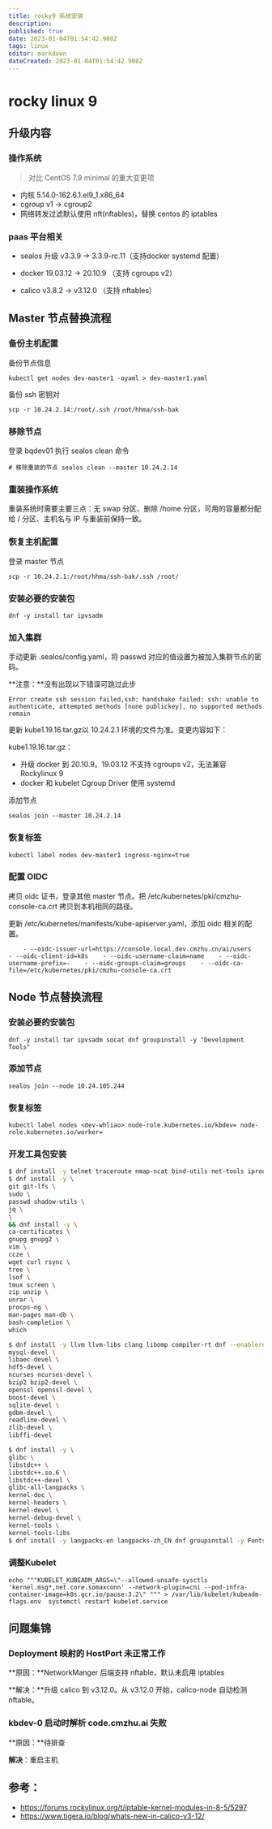 ```yaml
---
title: rocky9 系统安装
description: 
published: true
date: 2023-01-04T01:54:42.908Z
tags: linux
editor: markdown
dateCreated: 2023-01-04T01:54:42.908Z
---
```


# rocky linux 9 

## 升级内容

### 操作系统

> 对比 CentOS 7.9 minimal 的重大变更项

- 内核 5.14.0-162.6.1.el9_1.x86_64
- cgroup v1 → cgroup2
- 网络转发过滤默认使用 nft(nftables)，替换 centos 的 iptables

### paas 平台相关

- sealos 升级 v3.3.9 → 3.3.9-rc.11（支持docker systemd 配置）

- docker 19.03.12 → 20.10.9 （支持 cgroups v2）
- calico v3.8.2 → v3.12.0 （支持 nftables）

## Master 节点替换流程

### 备份主机配置

备份节点信息

```
kubectl get nodes dev-master1 -oyaml > dev-master1.yaml
```

备份 ssh 密钥对

```
scp -r 10.24.2.14:/root/.ssh /root/hhma/ssh-bak
```

### 移除节点

登录 bqdev01 执行 sealos clean 命令

```
# 移除重装的节点 sealos clean --master 10.24.2.14
```

### 重装操作系统

重装系统时需要主要三点：无 swap 分区、删除 /home 分区，可用的容量都分配给 / 分区、主机名与 IP 与重装前保持一致。

### 恢复主机配置

登录 master 节点

```
scp -r 10.24.2.1:/root/hhma/ssh-bak/.ssh /root/
```

### 安装必要的安装包

```
dnf -y install tar ipvsadm
```

### 加入集群

手动更新 .sealos/config.yaml，将 passwd 对应的值设置为被加入集群节点的密码。

**注意：**没有出现以下错误可跳过此步

```
Error create ssh session failed,ssh: handshake failed: ssh: unable to authenticate, attempted methods [none publickey], no supported methods remain
```

更新 kube1.19.16.tar.gz以 10.24.2.1 环境的文件为准。变更内容如下：

kube1.19.16.tar.gz：

- 升级 docker 到 20.10.9。19.03.12 不支持 cgroups v2，无法兼容 Rockylinux 9
- docker 和 kubelet Cgroup Driver 使用 systemd

添加节点

```
sealos join --master 10.24.2.14
```

### 恢复标签

```
kubectl label nodes dev-master1 ingress-nginx=true
```



### 配置 OIDC

拷贝 oidc 证书，登录其他 master 节点。把 /etc/kubernetes/pki/cmzhu-console-ca.crt 拷贝到本机相同的路径。

更新 /etc/kubernetes/manifests/kube-apiserver.yaml，添加 oidc 相关的配置。

```
    - --oidc-issuer-url=https://console.local.dev.cmzhu.cn/ai/users    - --oidc-client-id=k8s    - --oidc-username-claim=name    - --oidc-username-prefix=-    - --oidc-groups-claim=groups    - --oidc-ca-file=/etc/kubernetes/pki/cmzhu-console-ca.crt
```

## Node 节点替换流程

### 安装必要的安装包

```
dnf -y install tar ipvsadm socat dnf groupinstall -y "Development Tools"
```

### 添加节点

```
sealos join --node 10.24.105.244
```

### 恢复标签

```
kubectl label nodes <dev-whliao> node-role.kubernetes.io/kbdev= node-role.kubernetes.io/worker=
```



### 开发工具包安装

```bash
$ dnf install -y telnet traceroute nmap-ncat bind-utils net-tools iproute 
$ dnf install -y \
git git-lfs \
sudo \
passwd shadow-utils \
jq \
\
&& dnf install -y \
ca-certificates \
gnupg gnupg2 \
vim \
ccze \
wget curl rsync \
tree \
lsof \
tmux screen \
zip unzip \
unrar \
procps-ng \
man-pages man-db \
bash-completion \
which 

$ dnf install -y llvm llvm-libs clang libomp compiler-rt dnf --enablerepo=devel install -y \
mysql-devel \
libaec-devel \
hdf5-devel \
ncurses ncurses-devel \
bzip2 bzip2-devel \
openssl openssl-devel \
boost-devel \
sqlite-devel \
gdbm-devel \
readline-devel \
zlib-devel \
libffi-devel 

$ dnf install -y \
glibc \
libstdc++ \
libstdc++.so.6 \
libstdc++-devel \
glibc-all-langpacks \
kernel-doc \
kernel-headers \
kernel-devel \
kernel-debug-devel \
kernel-tools \
kernel-tools-libs 
$ dnf install -y langpacks-en langpacks-zh_CN dnf groupinstall -y Fonts
```

### 调整Kubelet

```
echo """KUBELET_KUBEADM_ARGS=\"--allowed-unsafe-sysctls 'kernel.msg*,net.core.somaxconn' --network-plugin=cni --pod-infra-container-image=k8s.gcr.io/pause:3.2\" """ > /var/lib/kubelet/kubeadm-flags.env  systemctl restart kubelet.service
```



## 问题集锦

### Deployment 映射的 HostPort 未正常工作

**原因：**NetworkManger 后端支持 nftable，默认未启用 iptables

**解决：**升级 calico 到 v3.12.0。从 v3.12.0 开始，calico-node 自动检测 nftable。

###  kbdev-0 启动时解析 code.cmzhu.ai 失败

**原因：**待排查

**解决**：重启主机

## 参考：

- https://forums.rockylinux.org/t/iptable-kernel-modules-in-8-5/5297
- https://www.tigera.io/blog/whats-new-in-calico-v3-12/